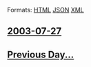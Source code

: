 
Formats: [HTML](2003/07/27/index.html)  [JSON](2003/07/27/index.json)  [XML](2003/07/27/index.xml)  

## [2003-07-27](/news/2003/07/27/index.md)

## [Previous Day...](/news/2003/07/26/index.md)

